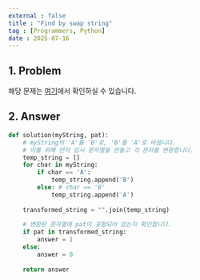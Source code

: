 ```yaml
---
external : false
title : "Find by swap string"
tag : [Programmers, Python]
date : 2025-07-16
---
```


## 1. Problem

해당 문제는 [여기](https://school.programmers.co.kr/learn/courses/30/lessons/181864)에서 확인하실 수 있습니다.

## 2. Answer

```py
def solution(myString, pat):
    # myString의 'A'를 'B'로, 'B'를 'A'로 바꿉니다.
    # 이를 위해 먼저 임시 문자열을 만들고 각 문자를 변환합니다.
    temp_string = []
    for char in myString:
        if char == 'A':
            temp_string.append('B')
        else: # char == 'B'
            temp_string.append('A')
    
    transformed_string = "".join(temp_string)
    
    # 변환된 문자열에 pat이 포함되어 있는지 확인합니다.
    if pat in transformed_string:
        answer = 1
    else:
        answer = 0
        
    return answer
```
